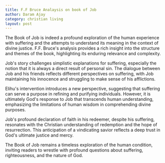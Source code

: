 ```yaml
---
title: F.F Bruce Analaysis on book of Job
author: Daram Ajay
category: christian living
layout: post
---
```

The Book of Job is indeed a profound exploration of the human experience with suffering and the attempts to understand its meaning in the context of divine justice. F.F. Bruce's analysis provides a rich insight into the structure and themes of the book, highlighting its enduring relevance and complexity.

Job's story challenges simplistic explanations for suffering, especially the notion that it is always a direct result of personal sin. The dialogue between Job and his friends reflects different perspectives on suffering, with Job maintaining his innocence and struggling to make sense of his afflictions.

Elihu's intervention introduces a new perspective, suggesting that suffering can serve a purpose in refining and purifying individuals. However, it is ultimately God's response to Job that transcends human understanding, emphasizing the limitations of human wisdom in comprehending divine purposes.

Job's profound declaration of faith in his redeemer, despite his suffering, resonates with the Christian understanding of redemption and the hope of resurrection. This anticipation of a vindicating savior reflects a deep trust in God's ultimate justice and mercy.

The Book of Job remains a timeless exploration of the human condition, inviting readers to wrestle with profound questions about suffering, righteousness, and the nature of God.